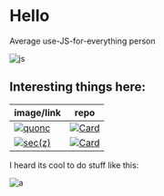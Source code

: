 # Hello

Average use-JS-for-everything person

![js](https://github-readme-stats.vercel.app/api/top-langs/?username=hemisemidemipresent&langs_count=15&theme=material-palenight&layout=compact)

## Interesting things here:

| image/link                                                                                                                                                                  | repo                                                                                                                                                                                  |
| --------------------------------------------------------------------------------------------------------------------------------------------------------------------------- | ------------------------------------------------------------------------------------------------------------------------------------------------------------------------------------- |
| [![quonc](https://cdn.discordapp.com/splashes/598768024761139240/61f85a7c24282c9333788b76ee0139f2.jpg?size=300)](https://cq.netlify.app)                                    | [![Card](https://github-readme-stats.vercel.app/api/pin/?username=hemisemidemipresent&repo=cyberquincy&theme=material-palenight)](https://github.com/hemisemidemipresent/cyberquincy) |
| [![sec(z)](https://media.discordapp.net/attachments/699781597515481159/929364835211300884/graph.png?width=300&height=300)](https://hemisemidemipresent.github.io/complex3/) | [![Card](https://github-readme-stats.vercel.app/api/pin/?username=hemisemidemipresent&repo=complex3&theme=material-palenight)](https://github.com/hemisemidemipresent/complex3)       |

I heard its cool to do stuff like this:

![a](https://github-readme-stats.vercel.app/api?username=hemisemidemipresent&show_icons=true&line_height=27&theme=material-palenight&include_all_commits=true)
